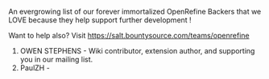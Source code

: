 An evergrowing list of our forever immortalized OpenRefine Backers that we LOVE because they help support further development !

Want to help also?  Visit https://salt.bountysource.com/teams/openrefine

1. OWEN STEPHENS - Wiki contributor, extension author, and supporting you in our mailing list.
2. PaulZH -
